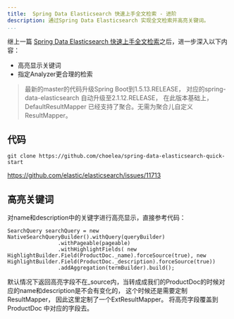 ```yaml
---
title:  Spring Data Elasticsearch 快速上手全文检索 - 进阶
description: 通过Spring Data Elasticsearch 实现全文检索并高亮关键词。
...
```


继上一篇 [Spring Data Elasticsearch 快速上手全文检索](http://tech.icoding.tech/Elastic-Technologies/spring-data-elasticsearch-quick-start)之后，进一步深入以下内容：
* 高亮显示关键词
* 指定Analyzer更合理的检索

> 最新的master的代码升级Spring Boot到1.5.13.RELEASE， 对应的spring-data-elasticsearch 自动升级至2.1.12.RELEASE， 在此版本基础上，DefaultResultMapper 已经支持了聚合。无需为聚合儿自定义ResultMapper。

## 代码
```
git clone https://github.com/choelea/spring-data-elasticsearch-quick-start
```

https://github.com/elastic/elasticsearch/issues/11713

## 高亮关键词
对name和description中的关键字进行高亮显示，直接参考代码：
```
SearchQuery searchQuery = new NativeSearchQueryBuilder().withQuery(queryBuilder)
				.withPageable(pageable)
				.withHighlightFields( new HighlightBuilder.Field(ProductDoc._name).forceSource(true), new HighlightBuilder.Field(ProductDoc._description).forceSource(true))
				.addAggregation(termBuilder).build();
```
默认情况下返回高亮字段不在_source内，当转成成我们的ProductDoc的时候对应的name和description是不会有变化的， 这个时候还是需要定制ResultMapper， 因此这里定制了一个ExtResultMapper。 将高亮字段覆盖到ProductDoc 中对应的字段去。